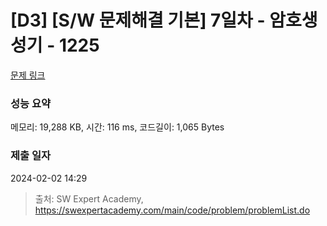 # [D3] [S/W 문제해결 기본] 7일차 - 암호생성기 - 1225 

[문제 링크](https://swexpertacademy.com/main/code/problem/problemDetail.do?contestProbId=AV14uWl6AF0CFAYD) 

### 성능 요약

메모리: 19,288 KB, 시간: 116 ms, 코드길이: 1,065 Bytes

### 제출 일자

2024-02-02 14:29



> 출처: SW Expert Academy, https://swexpertacademy.com/main/code/problem/problemList.do